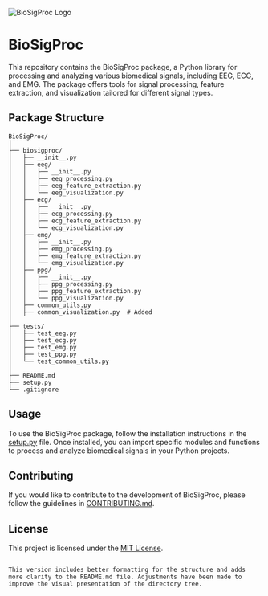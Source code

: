 ![BioSigProc Logo](logo.png)
# BioSigProc

This repository contains the BioSigProc package, a Python library for processing and analyzing various biomedical signals, including EEG, ECG, and EMG. The package offers tools for signal processing, feature extraction, and visualization tailored for different signal types.

## Package Structure

```plaintext
BioSigProc/
│
├── biosigproc/
│   ├── __init__.py
│   ├── eeg/
│   │   ├── __init__.py
│   │   ├── eeg_processing.py
│   │   ├── eeg_feature_extraction.py
│   │   └── eeg_visualization.py
│   ├── ecg/
│   │   ├── __init__.py
│   │   ├── ecg_processing.py
│   │   ├── ecg_feature_extraction.py
│   │   └── ecg_visualization.py
│   ├── emg/
│   │   ├── __init__.py
│   │   ├── emg_processing.py
│   │   ├── emg_feature_extraction.py
│   │   └── emg_visualization.py
│   ├── ppg/
│   │   ├── __init__.py
│   │   ├── ppg_processing.py
│   │   ├── ppg_feature_extraction.py
│   │   └── ppg_visualization.py
│   ├── common_utils.py
│   ├── common_visualization.py  # Added
│
├── tests/
│   ├── test_eeg.py
│   ├── test_ecg.py
│   ├── test_emg.py
│   ├── test_ppg.py
│   └── test_common_utils.py
│
├── README.md
├── setup.py
└── .gitignore
```

## Usage

To use the BioSigProc package, follow the installation instructions in the [setup.py](./setup.py) file. Once installed, you can import specific modules and functions to process and analyze biomedical signals in your Python projects.

## Contributing

If you would like to contribute to the development of BioSigProc, please follow the guidelines in [CONTRIBUTING.md](CONTRIBUTING.md).

## License

This project is licensed under the [MIT License](LICENSE).
```

This version includes better formatting for the structure and adds more clarity to the README.md file. Adjustments have been made to improve the visual presentation of the directory tree.